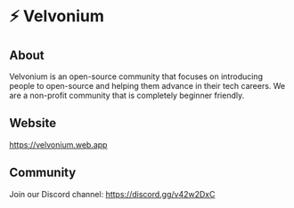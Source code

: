 # ⚡ Velvonium
## About
Velvonium is an open-source community that focuses on introducing people to open-source and helping them advance in their tech careers. We are a non-profit community that is completely beginner friendly.
## Website 
https://velvonium.web.app
## Community
Join our Discord channel: https://discord.gg/v42w2DxC
